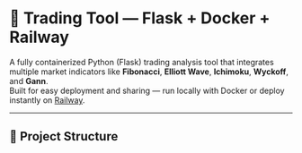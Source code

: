 # 🧠 Trading Tool — Flask + Docker + Railway

A fully containerized Python (Flask) trading analysis tool that integrates multiple market indicators like **Fibonacci**, **Elliott Wave**, **Ichimoku**, **Wyckoff**, and **Gann**.  
Built for easy deployment and sharing — run locally with Docker or deploy instantly on [Railway](https://railway.app).

---

## 📂 Project Structure

